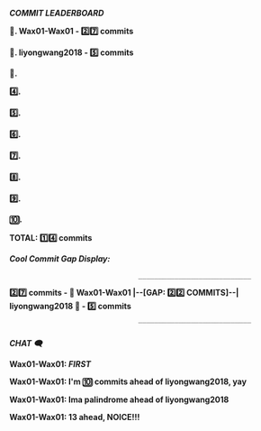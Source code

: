 **_COMMIT LEADERBOARD_**

**🥇. Wax01-Wax01 - 2️⃣7️⃣ commits**

**🥈. liyongwang2018 - 5️⃣ commits**

**🥉.**

**4️⃣.**

**5️⃣.**

**6️⃣.**

**7️⃣.**

**8️⃣.**

**9️⃣.**

**🔟.**

**TOTAL: 1️⃣4️⃣ commits**

**_Cool Commit Gap Display:_**

                                    ____________________________

**2️⃣7️⃣ commits - 🥇 Wax01-Wax01 |--[GAP: 2️⃣2️⃣ COMMITS]--| liyongwang2018 🥈 - 5️⃣ commits**
 
                                    ‾‾‾‾‾‾‾‾‾‾‾‾‾‾‾‾‾‾‾‾‾‾‾‾‾‾‾‾

_**CHAT 🗨️**_

**Wax01-Wax01: _FIRST_**

**Wax01-Wax01: I'm 🔟 commits ahead of liyongwang2018, yay**

**Wax01-Wax01: Ima palindrome ahead of liyongwang2018**

**Wax01-Wax01: 13 ahead, NOICE!!!**
